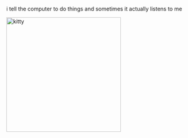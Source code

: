 i tell the computer to do things and sometimes it actually listens to me
<!--START_SECTION:update_image-->
<img src=https://raw.githubusercontent.com/sneakykestrel/sneakykestrel/main/.github/images/air-hotdog.gif height="" width="300" align=left alt=kitty />
<!--END_SECTION:update_image-->

